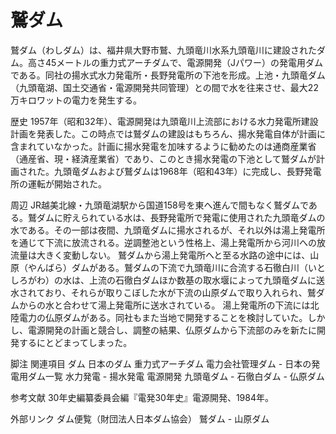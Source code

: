 # 鷲ダム

鷲ダム（わしダム）は、福井県大野市鷲、九頭竜川水系九頭竜川に建設されたダム。高さ45メートルの重力式アーチダムで、電源開発（Jパワー）の発電用ダムである。同社の揚水式水力発電所・長野発電所の下池を形成。上池・九頭竜ダム（九頭竜湖、国土交通省・電源開発共同管理）との間で水を往来させ、最大22万キロワットの電力を発生する。

歴史
1957年（昭和32年）、電源開発は九頭竜川上流部における水力発電所建設計画を発表した。この時点では鷲ダムの建設はもちろん、揚水発電自体が計画に含まれていなかった。計画に揚水発電を加味するように勧めたのは通商産業省（通産省、現・経済産業省）であり、このとき揚水発電の下池として鷲ダムが計画された。九頭竜ダムおよび鷲ダムは1968年（昭和43年）に完成し、長野発電所の運転が開始された。

周辺
JR越美北線・九頭竜湖駅から国道158号を東へ進んで間もなく鷲ダムである。鷲ダムに貯えられている水は、長野発電所で発電に使用された九頭竜ダムの水である。その一部は夜間、九頭竜ダムに揚水されるが、それ以外は湯上発電所を通じて下流に放流される。逆調整池という性格上、湯上発電所から河川への放流量は大きく変動しない。
鷲ダムから湯上発電所へと至る水路の途中には、山原（やんばら）ダムがある。鷲ダムの下流で九頭竜川に合流する石徹白川（いとしろがわ）の水は、上流の石徹白ダムほか数基の取水堰によって九頭竜ダムに送水されており、それらが取りこぼした水が下流の山原ダムで取り入れられ、鷲ダムからの水と合わせて湯上発電所に送水されている。
湯上発電所の下流には北陸電力の仏原ダムがある。同社もまた当地で開発することを検討していた。しかし、電源開発の計画と競合し、調整の結果、仏原ダムから下流部のみを新たに開発するにとどまってしまった。

脚注
関連項目
ダム
日本のダム
重力式アーチダム
電力会社管理ダム - 日本の発電用ダム一覧
水力発電 - 揚水発電
電源開発
九頭竜ダム - 石徹白ダム - 仏原ダム

参考文献
30年史編纂委員会編『電発30年史』電源開発、1984年。

外部リンク
ダム便覧（財団法人日本ダム協会） 鷲ダム - 山原ダム